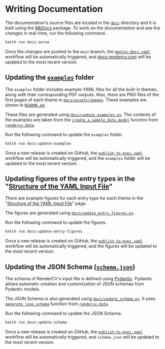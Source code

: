 # Writing Documentation

The documentation's source files are located in the [`docs`](https://github.com/rendercv/rendercv/tree/main/docs) directory and it is built using the [MkDocs](https://github.com/mkdocs/mkdocs) package. To work on the documentation and see the changes in real-time, run the following command.

```bash
hatch run docs:serve
```

Once the changes are pushed to the `main` branch, the [`deploy-docs.yaml`](https://github.com/rendercv/rendercv/blob/main/.github/workflows/deploy-docs.yaml) workflow will be automatically triggered, and [docs.rendercv.com](https://docs.rendercv.com/) will be updated to the most recent version.


## Updating the [`examples`](https://github.com/rendercv/rendercv/tree/main/examples) folder

The `examples` folder includes example YAML files for all the built-in themes, along with their corresponding PDF outputs. Also, there are PNG files of the first pages of each theme in [`docs/assets/images`](https://github.com/rendercv/rendercv/tree/main/docs/assets/images). These examples are shown in [`README.md`](https://github.com/rendercv/rendercv/blob/main/README.md).

These files are generated using [`docs/update_examples.py`](https://github.com/rendercv/rendercv/blob/main/docs/update_examples.py). The contents of the examples are taken from the [`create_a_sample_data_model`](https://docs.rendercv.com/reference/data/#rendercv.data.create_a_sample_data_model) function from [`rendercv.data`](https://docs.rendercv.com/reference/data/).

Run the following command to update the `examples` folder.

```bash
hatch run docs:update-examples
```

Once a new release is created on GitHub, the [`publish-to-pypi.yaml`](https://github.com/rendercv/rendercv/blob/main/.github/workflows/publish-to-pypi.yaml) workflow will be automatically triggered, and the `examples` folder will be updated to the most recent version.

## Updating figures of the entry types in the "[Structure of the YAML Input File](https://docs.rendercv.com/user_guide/structure_of_the_yaml_input_file/)"

There are example figures for each entry type for each theme in the "[Structure of the YAML Input File](https://docs.rendercv.com/user_guide/structure_of_the_yaml_input_file/)" page.

The figures are generated using [`docs/update_entry_figures.py`](https://github.com/rendercv/rendercv/blob/main/docs/update_entry_figures.py). 

Run the following command to update the figures.

```bash
hatch run docs:update-entry-figures
```

Once a new release is created on GitHub, the [`publish-to-pypi.yaml`](https://github.com/rendercv/rendercv/blob/main/.github/workflows/publish-to-pypi.yaml) workflow will be automatically triggered, and the figures will be updated to the most recent version.

## Updating the JSON Schema ([`schema.json`](https://github.com/rendercv/rendercv/blob/main/schema.json))

The schema of RenderCV's input file is defined using [Pydantic](https://docs.pydantic.dev/latest/). Pydantic allows automatic creation and customization of JSON schemas from Pydantic models.

The JSON Schema is also generated using [`docs/update_schema.py`](https://github.com/rendercv/rendercv/blob/main/docs/update_schema.py). It uses [`generate_json_schema`](https://docs.rendercv.com/reference/data/#rendercv.data.generate_json_schema) function from [`rendercv.data`](https://docs.rendercv.com/reference/data/).

Run the following command to update the JSON Schema.

```bash
hatch run docs:update-schema
```

Once a new release is created on GitHub, the [`publish-to-pypi.yaml`](https://github.com/rendercv/rendercv/blob/main/.github/workflows/publish-to-pypi.yaml) workflow will be automatically triggered, and `schema.json` will be updated to the most recent version.
